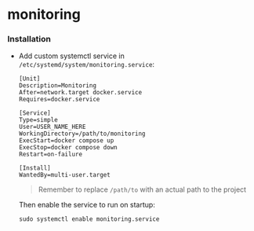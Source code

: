 # monitoring

### Installation

- Add custom systemctl service in `/etc/systemd/system/monitoring.service`:

  ```
  [Unit]
  Description=Monitoring
  After=network.target docker.service
  Requires=docker.service

  [Service]
  Type=simple
  User=USER_NAME_HERE
  WorkingDirectory=/path/to/monitoring
  ExecStart=docker compose up
  ExecStop=docker compose down
  Restart=on-failure

  [Install]
  WantedBy=multi-user.target
  ```

  > Remember to replace `/path/to` with an actual path to the project

  Then enable the service to run on startup:

  ```
  sudo systemctl enable monitoring.service
  ```
